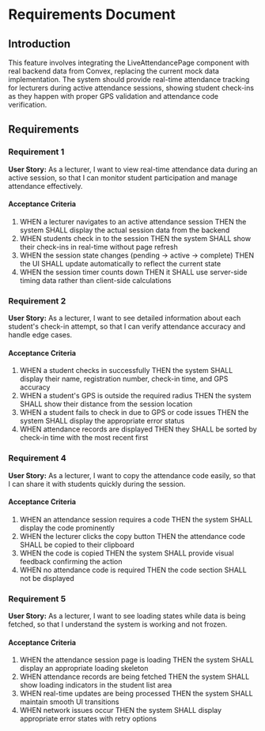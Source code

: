 # Requirements Document

## Introduction

This feature involves integrating the LiveAttendancePage component with real backend data from Convex, replacing the current mock data implementation. The system should provide real-time attendance tracking for lecturers during active attendance sessions, showing student check-ins as they happen with proper GPS validation and attendance code verification.

## Requirements

### Requirement 1

**User Story:** As a lecturer, I want to view real-time attendance data during an active session, so that I can monitor student participation and manage attendance effectively.

#### Acceptance Criteria

1. WHEN a lecturer navigates to an active attendance session THEN the system SHALL display the actual session data from the backend
2. WHEN students check in to the session THEN the system SHALL show their check-ins in real-time without page refresh
3. WHEN the session state changes (pending → active → complete) THEN the UI SHALL update automatically to reflect the current state
4. WHEN the session timer counts down THEN it SHALL use server-side timing data rather than client-side calculations

### Requirement 2

**User Story:** As a lecturer, I want to see detailed information about each student's check-in attempt, so that I can verify attendance accuracy and handle edge cases.

#### Acceptance Criteria

1. WHEN a student checks in successfully THEN the system SHALL display their name, registration number, check-in time, and GPS accuracy
2. WHEN a student's GPS is outside the required radius THEN the system SHALL show their distance from the session location
3. WHEN a student fails to check in due to GPS or code issues THEN the system SHALL display the appropriate error status
4. WHEN attendance records are displayed THEN they SHALL be sorted by check-in time with the most recent first

<!-- ### Requirement 3

**User Story:** As a lecturer, I want to manually override attendance for students with technical issues, so that I can ensure fair attendance tracking.

#### Acceptance Criteria

1. WHEN a student has a failed check-in status THEN the lecturer SHALL be able to manually mark them as present
2. WHEN performing a manual override THEN the lecturer SHALL be required to provide a reason
3. WHEN an override is applied THEN the system SHALL record the override reason and mark the record as manually adjusted
4. WHEN viewing attendance records THEN manually overridden records SHALL be clearly distinguished from automatic check-ins -->

### Requirement 4

**User Story:** As a lecturer, I want to copy the attendance code easily, so that I can share it with students quickly during the session.

#### Acceptance Criteria

1. WHEN an attendance session requires a code THEN the system SHALL display the code prominently
2. WHEN the lecturer clicks the copy button THEN the attendance code SHALL be copied to their clipboard
3. WHEN the code is copied THEN the system SHALL provide visual feedback confirming the action
4. WHEN no attendance code is required THEN the code section SHALL not be displayed

### Requirement 5

**User Story:** As a lecturer, I want to see loading states while data is being fetched, so that I understand the system is working and not frozen.

#### Acceptance Criteria

1. WHEN the attendance session page is loading THEN the system SHALL display an appropriate loading skeleton
2. WHEN attendance records are being fetched THEN the system SHALL show loading indicators in the student list area
3. WHEN real-time updates are being processed THEN the system SHALL maintain smooth UI transitions
4. WHEN network issues occur THEN the system SHALL display appropriate error states with retry options
